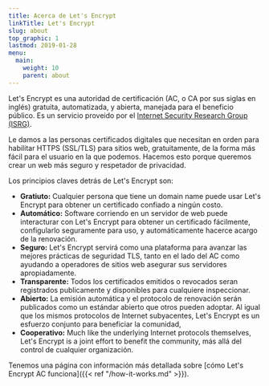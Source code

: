 ```yaml
---
title: Acerca de Let's Encrypt
linkTitle: Let's Encrypt
slug: about
top_graphic: 1
lastmod: 2019-01-28
menu:
  main:
    weight: 10
    parent: about
---
```


Let's Encrypt es una autoridad de certificación (AC, o CA por sus siglas en inglés) gratuita, automatizada, y abierta, manejada para el beneficio público. Es un servicio proveido por el [Internet Security Research Group (ISRG)](https://abetterinternet.org/).

Le damos a las personas certificados digitales que necesitan en orden para habilitar HTTPS (SSL/TLS) para sitios web, gratuitamente, de la forma más fácil para el usuario en la que podemos. Hacemos esto porque queremos crear un web más seguro y respetador de privacidad.

Los principios claves detrás de Let's Encrypt son:

* <strong>Gratiuto:</strong> Cualquier persona que tiene un domain name puede usar Let's Encrypt para obtener un certificado confiado a ningún costo.
* <strong>Automático:</strong> Software corriendo en un servidor de web puede interacturar con Let's Encrypt para obtener un certificado fácilmente, configularlo seguramente para uso, y automáticamente hacerce acargo de la renovación.
* <strong>Seguro:</strong> Let's Encrypt servirá como una plataforma para avanzar las mejores prácticas de seguridad TLS, tanto en el lado del AC como ayudando a operadores de sitios web asegurar sus servidores apropiadamente.
* <strong>Transparente:</strong> Todos los certificados emitidos o revocados seran registrados publicamente y disponibles para cualquiere inspeccionar.
* <strong>Abierto:</strong> La emisión automática y el protocolo de renovación serán publicados como un estándar abierto que otros pueden adoptar.
Al igual que los mismos protocolos de Internet subyacentes, Let's Encrypt es un esfuerzo conjunto para beneficiar la comunidad, 
* <strong>Cooperativo:</strong> Much like the underlying Internet protocols themselves, Let's Encrypt is a joint effort to benefit the community, más allá del control de cualquier organización.

Tenemos una página con información más detallada sobre [cómo Let's Encrypt AC funciona]({{< ref "/how-it-works.md" >}}).
